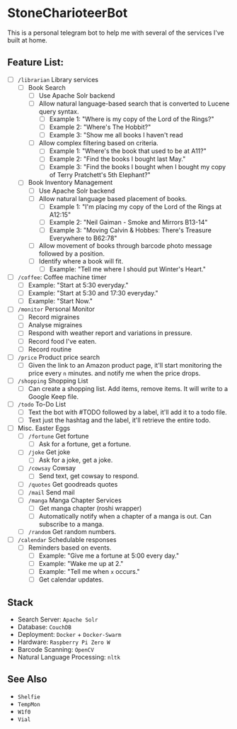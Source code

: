 # StoneCharioteerBot

This is a personal telegram bot to help me with several of the services I've built at home.

## Feature List:

- [ ] `/librarian` Library services
    - [ ] Book Search
        - [ ] Use Apache Solr backend
        - [ ] Allow natural language-based search that is converted to Lucene query syntax.
            - [ ] Example 1: "Where is my copy of the Lord of the Rings?"
            - [ ] Example 2: "Where's The Hobbit?"
            - [ ] Example 3: "Show me all books I haven't read 
        - [ ] Allow complex filtering based on criteria.
            - [ ] Example 1: "Where's the book that used to be at A11?"
            - [ ] Example 2: "Find the books I bought last May."
            - [ ] Example 3: "Find the books I bought when I bought my copy of Terry Pratchett's 5th Elephant?"
    - [ ] Book Inventory Management
        - [ ] Use Apache Solr backend
        - [ ] Allow natural language based placement of books.
            - [ ] Example 1: "I'm placing my copy of the Lord of the Rings at A12:15" 
            - [ ] Example 2: "Neil Gaiman - Smoke and Mirrors B13-14"
            - [ ] Example 3: "Moving Calvin & Hobbes: There's Treasure Everywhere to B62:78"
        - [ ] Allow movement of books through barcode photo message followed by a position.
        - [ ] Identify where a book will fit.
            - [ ] Example: "Tell me where I should put Winter's Heart."
- [ ] `/coffee`: Coffee machine timer
    - [ ] Example: "Start at 5:30 everyday."
    - [ ] Example: "Start at 5:30 and 17:30 everyday."
    - [ ] Example: "Start Now."
- [ ] `/monitor` Personal Monitor
    - [ ] Record migraines
    - [ ] Analyse migraines
    - [ ] Respond with weather report and variations in pressure.
    - [ ] Record food I've eaten.
    - [ ] Record routine
- [ ] `/price` Product price search
    - [ ] Given the link to an Amazon product page, it'll start monitoring the price every `n` minutes.
        and notify me when the price drops.
- [ ] `/shopping` Shopping List
    - [ ] Can create a shopping list. Add items, remove items. It will write to a Google Keep file.
- [ ] `/todo` To-Do List
    - [ ] Text the bot with #TODO followed by a label, it'll add it to a todo file.
    - [ ] Text just the hashtag and the label, it'll retrieve the entire todo.
- [ ] Misc. Easter Eggs
    - [ ] `/fortune` Get fortune
        - [ ] Ask for a fortune, get a fortune.
    - [ ] `/joke` Get joke
        - [ ] Ask for a joke, get a joke.
    - [ ] `/cowsay` Cowsay
        - [ ] Send text, get cowsay to respond.
    - [ ] `/quotes` Get goodreads quotes
    - [ ] `/mail` Send mail
    - [ ] `/manga` Manga Chapter Services
        - [ ] Get manga chapter (roshi wrapper)
        - [ ] Automatically notify when a chapter of a manga is out. Can subscribe to a manga.
    - [ ] `/random` Get random numbers.
- [ ] `/calendar` Schedulable responses 
    - [ ] Reminders based on events. 
        - [ ] Example: "Give me a fortune at 5:00 every day."
        - [ ] Example: "Wake me up at 2."
        - [ ] Example: "Tell me when `x` occurs."
        - [ ] Get calendar updates.

## Stack

* Search Server: `Apache Solr`
* Database: `CouchDB`
* Deployment: `Docker` + `Docker-Swarm`
* Hardware: `Raspberry Pi Zero W`
* Barcode Scanning: `OpenCV`
* Natural Language Processing: `nltk` 

## See Also

* `Shelfie`
* `TempMon`
* `W1f0`
* `Vial`
  